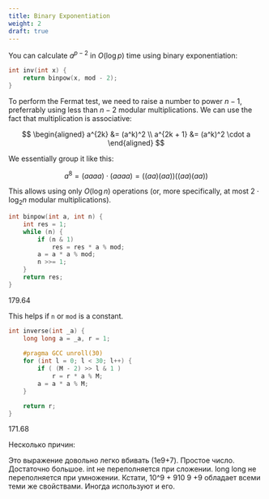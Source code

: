 ```yaml
---
title: Binary Exponentiation
weight: 2
draft: true
---
```


You can calculate $a^{p-2}$ in $O(\log p)$ time using binary exponentiation:

```c++
int inv(int x) {
    return binpow(x, mod - 2);
}
```

To perform the Fermat test, we need to raise a number to power $n-1$, preferrably using less than $n-2$ modular multiplications. We can use the fact that multiplication is associative:

$$
\begin{aligned}
    a^{2k}       &= (a^k)^2
\\  a^{2k + 1} &= (a^k)^2 \cdot a
\end{aligned}
$$

We essentially group it like this:

$$
a^8 = (aaaa) \cdot (aaaa) = ((aa)(aa))((aa)(aa))
$$

This allows using only $O(\log n)$ operations (or, more specifically, at most $2 \cdot \log_2 n$ modular multiplications).

```c++
int binpow(int a, int n) {
    int res = 1;
    while (n) {
        if (n & 1)
            res = res * a % mod;
        a = a * a % mod;
        n >>= 1;
    }
    return res;
}
```

179.64

This helps if `n` or `mod` is a constant.

```c++
int inverse(int _a) {
    long long a = _a, r = 1;
    
    #pragma GCC unroll(30)
    for (int l = 0; l < 30; l++) {
        if ( (M - 2) >> l & 1 )
            r = r * a % M;
        a = a * a % M;
    }

    return r;
}
```

171.68


Несколько причин:

Это выражение довольно легко вбивать (1e9+7).
Простое число.
Достаточно большое.
int не переполняется при сложении.
long long не переполняется при умножении.
Кстати, 10^9 + 910 
9
 +9 обладает всеми теми же свойствами. Иногда используют и его.

